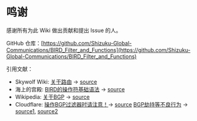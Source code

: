 # 鸣谢

感谢所有为此 Wiki 做出贡献和提出 Issue 的人。



GitHub 仓库：[https://github.com/Shizuku-Global-Communications/BIRD_Filter_and_Functions](https://github.com/Shizuku-Global-Communications/BIRD_Filter_and_Functions)

引用文献：

* Skywolf Wiki: 
  [关于路由](before-started/about-route) -> [source](https://wiki.skywolf.cloud/quickstart/before.html#%E4%BD%95%E4%B8%BA%E8%B7%AF%E7%94%B1)
* 海上的宫殿: 
  [BIRD的操作符基础语法](new-filter#guo-lv-qi) -> [source](https://soha.moe/post/bird-bgp-kickstart.html)
* Wikipedia:
  [关于BGP](before-started/about-bgp) -> [source](https://zh.wikipedia.org/wiki/%E8%BE%B9%E7%95%8C%E7%BD%91%E5%85%B3%E5%8D%8F%E8%AE%AE)
* Cloudflare:
  [操作BGP过滤器时请注意！](before-started/pay-attention-to-filter)-> [source](https://blog.cloudflare.com/bgp-leaks-and-crypto-currencies/)
  [BGP劫持等不良行为](before-started/bad-behavior) -> [source1](https://www.cloudflare.com/zh-cn/learning/security/glossary/what-is-bgp/), [source2](https://www.cloudflare.com/zh-cn/learning/security/glossary/bgp-hijacking/)

